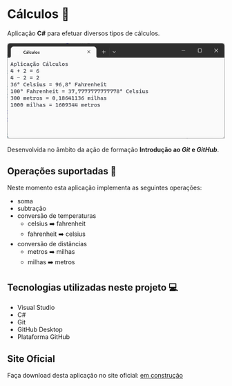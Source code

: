 # Cálculos :1234:

Aplicação **C#** para efetuar diversos tipos de cálculos.

![Aplicação Cálculos](aplicacao-calculos.png)

Desenvolvida no âmbito da ação de formação **Introdução ao *__Git__* e *__GitHub__***.

## Operações suportadas :arrow_down_small:

Neste momento esta aplicação implementa as seguintes operações:
- soma
- subtração
- conversão de temperaturas
    - celsius ➡️ fahrenheit
    - fahrenheit ➡️ celsius
- conversão de distâncias
    - metros ➡️ milhas
    - milhas ➡️ metros

## Tecnologias utilizadas neste projeto 💻

- Visual Studio
- C#
- Git
- GitHub Desktop
- Plataforma GitHub

## Site Oficial

Faça download desta aplicação no site oficial: [em construção](#)
